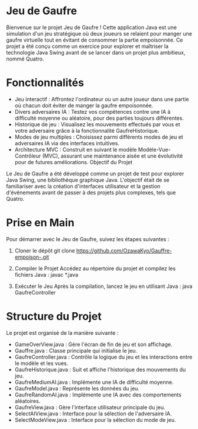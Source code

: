 # Jeu de Gaufre
Bienvenue sur le projet Jeu de Gaufre ! Cette application Java est une simulation d'un jeu stratégique où deux joueurs se relaient pour manger une gaufre virtuelle tout en évitant de consommer la partie empoisonnée. Ce projet a été conçu comme un exercice pour explorer et maîtriser la technologie Java Swing avant de se lancer dans un projet plus ambitieux, nommé Quatro.

# Fonctionnalités
- Jeu interactif : Affrontez l'ordinateur ou un autre joueur dans une partie où chacun doit éviter de manger la gaufre empoisonnée.
- Divers adversaires IA : Testez vos compétences contre une IA à difficulté moyenne ou aléatoire, pour des parties toujours différentes.
- Historique de jeu : Visualisez les mouvements effectués par vous et votre adversaire grâce à la fonctionnalité GaufreHistorique.
- Modes de jeu multiples : Choisissez parmi différents modes de jeu et adversaires IA via des interfaces intuitives.
- Architecture MVC : Construit en suivant le modèle Modèle-Vue-Contrôleur (MVC), assurant une maintenance aisée et une évolutivité pour de futures améliorations.
Objectif du Projet

Le Jeu de Gaufre a été développé comme un projet de test pour explorer Java Swing, une bibliothèque graphique Java. L'objectif était de se familiariser avec la création d'interfaces utilisateur et la gestion d'événements avant de passer à des projets plus complexes, tels que Quatro.

# Prise en Main
Pour démarrer avec le Jeu de Gaufre, suivez les étapes suivantes :

1. Cloner le dépôt
git clone https://github.com/OzawaKyo/Gauffre-empoison-.git

2. Compiler le Projet
Accédez au répertoire du projet et compilez les fichiers Java :
javac *.java

3. Exécuter le Jeu
Après la compilation, lancez le jeu en utilisant Java :
java GaufreController


# Structure du Projet
Le projet est organisé de la manière suivante :

- GameOverView.java : Gère l'écran de fin de jeu et son affichage.
- Gauffre.java : Classe principale qui initialise le jeu.
- GaufreController.java : Contrôle la logique du jeu et les interactions entre le modèle et les vues.
- GaufreHistorique.java : Suit et affiche l'historique des mouvements du jeu.
- GaufreMediumAI.java : Implémente une IA de difficulté moyenne.
- GaufreModel.java : Représente les données du jeu.
- GaufreRandomAI.java : Implémente une IA avec des comportements aléatoires.
- GaufreView.java : Gère l'interface utilisateur principale du jeu.
- SelectAIView.java : Interface pour la sélection de l'adversaire IA.
- SelectModeView.java : Interface pour la sélection du mode de jeu.
